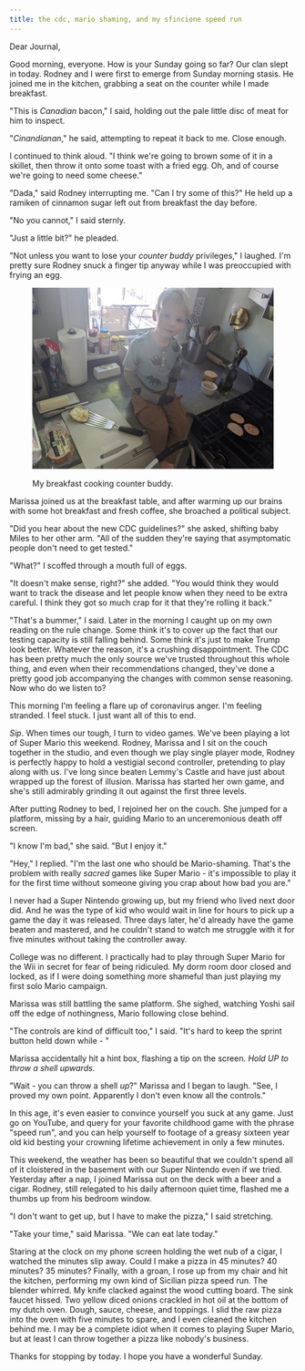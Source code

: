 ```yaml
---
title: the cdc, mario shaming, and my sfincione speed run
---
```


Dear Journal,

Good morning, everyone.  How is your Sunday going so far?  Our clan
slept in today.  Rodney and I were first to emerge from Sunday morning
stasis.  He joined me in the kitchen, grabbing a seat on the counter
while I made breakfast.

"This is _Canadian_ bacon," I said, holding out the pale little disc
of meat for him to inspect.

"_Cinandianan_," he said, attempting to repeat it back to me.  Close
enough.

I continued to think aloud.  "I think we're going to brown some of it
in a skillet, then throw it onto some toast with a fried egg.  Oh, and
of course we're going to need some cheese."

"Dada," said Rodney interrupting me.  "Can I try some of this?"  He
held up a ramiken of cinnamon sugar left out from breakfast the day
before.

"No you cannot," I said sternly.

"Just a little bit?" he pleaded.

"Not unless you want to lose your _counter buddy_ privileges," I
laughed.  I'm pretty sure Rodney snuck a finger tip anyway while I was
preoccupied with frying an egg.

<figure>
  <a href="/images/counter-buddy.jpg">
    <img alt="counter buddy" src="/images/counter-buddy.jpg"/>
  </a>
  <figcaption>
    <p>My breakfast cooking counter buddy.</p>
  </figcaption>
</figure>

Marissa joined us at the breakfast table, and after warming up our
brains with some hot breakfast and fresh coffee, she broached a
political subject.

"Did you hear about the new CDC guidelines?" she asked, shifting baby
Miles to her other arm.  "All of the sudden they're saying that
asymptomatic people don't need to get tested."

"What?" I scoffed through a mouth full of eggs.

"It doesn't make sense, right?" she added.  "You would think they
would want to track the disease and let people know when they need to
be extra careful.  I think they got so much crap for it that they're
rolling it back."

"That's a bummer," I said.  Later in the morning I caught up on my own
reading on the rule change.  Some think it's to cover up the fact that
our testing capacity is still falling behind.  Some think it's just to
make Trump look better.  Whatever the reason, it's a crushing
disappointment.  The CDC has been pretty much the only source we've
trusted throughout this whole thing, and even when their
recommendations changed, they've done a pretty good job accompanying
the changes with common sense reasoning.  Now who do we listen to?

This morning I'm feeling a flare up of coronavirus anger.  I'm feeling
stranded.  I feel stuck.  I just want all of this to end.

_Sip_.  When times our tough, I turn to video games.  We've been
playing a lot of Super Mario this weekend.  Rodney, Marissa and I sit
on the couch together in the studio, and even though we play single
player mode, Rodney is perfectly happy to hold a vestigial second
controller, pretending to play along with us.  I've long since beaten
Lemmy's Castle and have just about wrapped up the forest of illusion.
Marissa has started her own game, and she's still admirably grinding
it out against the first three levels.

After putting Rodney to bed, I rejoined her on the couch.  She jumped
for a platform, missing by a hair, guiding Mario to an unceremonious
death off screen.

"I know I'm bad," she said.  "But I enjoy it."

"Hey," I replied.  "I'm the last one who should be Mario-shaming.
That's the problem with really _sacred_ games like Super Mario - it's
impossible to play it for the first time without someone giving you
crap about how bad you are."

I never had a Super Nintendo growing up, but my friend who lived next
door did.  And he was the type of kid who would wait in line for hours
to pick up a game the day it was released.  Three days later, he'd
already have the game beaten and mastered, and he couldn't stand to
watch me struggle with it for five minutes without taking the
controller away.

College was no different.  I practically had to play through Super
Mario for the Wii in secret for fear of being ridiculed.  My dorm room
door closed and locked, as if I were doing something more shameful
than just playing my first solo Mario campaign.

Marissa was still battling the same platform.  She sighed, watching
Yoshi sail off the edge of nothingness, Mario following close behind.

"The controls are kind of difficult too," I said.  "It's hard to keep
the sprint button held down while - "

Marissa accidentally hit a hint box, flashing a tip on the screen.
_Hold UP to throw a shell upwards_.

"Wait - you can throw a shell _up_?"  Marissa and I began to laugh.
"See, I proved my own point.  Apparently I don't even know all the
controls."

In this age, it's even easier to convince yourself you suck at any
game.  Just go on YouTube, and query for your favorite childhood game
with the phrase "speed run", and you can help yourself to footage of a
greasy sixteen year old kid besting your crowning lifetime achievement
in only a few minutes.

This weekend, the weather has been so beautiful that we couldn't spend
all of it cloistered in the basement with our Super Nintendo even if
we tried.  Yesterday after a nap, I joined Marissa out on the deck
with a beer and a cigar.  Rodney, still relegated to his daily
afternoon quiet time, flashed me a thumbs up from his bedroom window.

"I don't want to get up, but I have to make the pizza," I said
stretching.

"Take your time," said Marissa.  "We can eat late today."

Staring at the clock on my phone screen holding the wet nub of a
cigar, I watched the minutes slip away.  Could I make a pizza in 45
minutes?  40 minutes?  35 minutes?  Finally, with a groan, I rose up
from my chair and hit the kitchen, performing my own kind of Sicilian
pizza speed run.  The blender whirred.  My knife clacked against the
wood cutting board.  The sink faucet hissed.  Two yellow diced onions
crackled in hot oil at the bottom of my dutch oven.  Dough, sauce,
cheese, and toppings.  I slid the raw pizza into the oven with five
minutes to spare, and I even cleaned the kitchen behind me.  I may be
a complete idiot when it comes to playing Super Mario, but at least I
can throw together a pizza like nobody's business.

Thanks for stopping by today.  I hope you have a wonderful Sunday.
